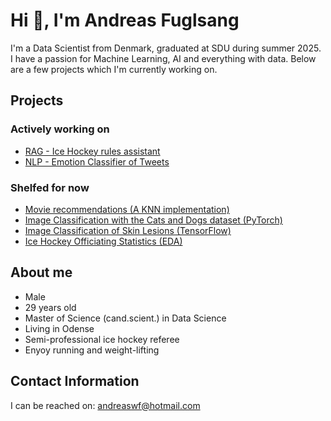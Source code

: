 # Hi 👋, I'm Andreas Fuglsang
I'm a Data Scientist from Denmark, graduated at SDU during summer 2025.
I have a passion for Machine Learning, AI and everything with data. Below are a few projects which I'm currently working on.


## Projects
### Actively working on
- [RAG - Ice Hockey rules assistant](https://github.com/andreaswf/ice-hockey-rule-helper)
- [NLP - Emotion Classifier of Tweets](https://github.com/andreaswf/nlp-emotion-classifier)

### Shelfed for now
- [Movie recommendations (A KNN implementation)](https://github.com/andreaswf/movie-recommender)
- [Image Classification with the Cats and Dogs dataset (PyTorch)](https://github.com/andreaswf/cat-dog-image-classifier)
- [Image Classification of Skin Lesions (TensorFlow)](https://github.com/andreaswf/skin-lesion-classification)
- [Ice Hockey Officiating Statistics (EDA)](https://github.com/andreaswf/ice-hockey-referee-stats)


## About me
- Male
- 29 years old
- Master of Science (cand.scient.) in Data Science
- Living in Odense 
- Semi-professional ice hockey referee
- Enyoy running and weight-lifting


## Contact Information
I can be reached on:
andreaswf@hotmail.com


<!--
**andreaswf/andreaswf** is a ✨ _special_ ✨ repository because its `README.md` (this file) appears on your GitHub profile.

Here are some ideas to get you started:

- 🔭 I’m currently working on ...
- 🌱 I’m currently learning ...
- 👯 I’m looking to collaborate on ...
- 🤔 I’m looking for help with ...
- 💬 Ask me about ...
- 📫 How to reach me: ...
- 😄 Pronouns: ...
- ⚡ Fun fact: ...
-->
